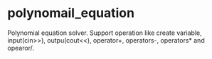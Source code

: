 # polynomail_equation
Polynomial equation solver. Support operation like create variable, input(cin>>), outpu(cout&lt;&lt;), operator+, operators-, operators* and opearor/.  
